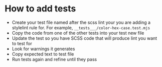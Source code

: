 # How to add tests

* Create your test file named after the scss lint your you are adding a stylelint rule for. For example, `__tests___/color-hex-case.test.mjs`
* Copy the code from one of the other tests into your test new file
* Update the test so you have SCSS code that will produce lint you want to test for
* Look for warnings it generates
* Copy expected text to test file
* Run tests again and refine until they pass
